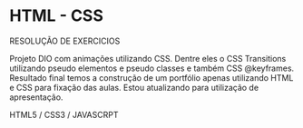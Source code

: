 # HTML - CSS

RESOLUÇÃO DE EXERCICIOS 

Projeto DIO com animações utilizando CSS. Dentre eles o CSS Transitions utilizando pseudo elementos e pseudo classes e também CSS @keyframes. Resultado final temos a construção de um portfólio apenas utilizando HTML e CSS para fixação das aulas. Estou atualizando para utilização de apresentação. 

HTML5 / CSS3 / JAVASCRPT
